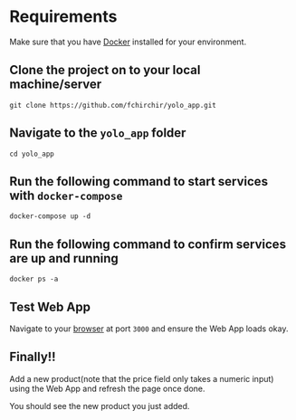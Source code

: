 # Requirements
Make sure that you have [Docker](https://docs.docker.com/desktop/) installed for your environment.

## Clone the project on to your local machine/server
 `git clone https://github.com/fchirchir/yolo_app.git`

## Navigate to the `yolo_app` folder 
 `cd yolo_app`

## Run the following command to start services with `docker-compose`
 `docker-compose up -d`

## Run the following command to confirm services are up and running
 `docker ps -a`

## Test Web App
Navigate to your [browser](http://localhost:3000) at port `3000` and ensure the Web App loads okay.

## Finally!!
Add a new product(note that the price field only takes a numeric input) using the Web App and refresh the page once done.
 
You should see the new product you just added.
